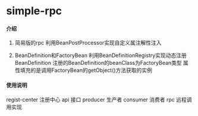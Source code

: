 # simple-rpc

#### 介绍

1. 简易版的rpc 利用BeanPostProcessor实现自定义属注解性注入

2. BeanDefinition和FactoryBean
    利用BeanDefinitionRegistry实现动态注册BeanDefinition
    注册的BeanDefinition的beanClass为FactoryBean类型
    属性填充的是调用FactoryBean的getObject()方法获取的实例

#### 使用说明
regist-center 注册中心
api 接口
producer 生产者
consumer 消费者
rpc 远程调用实现




